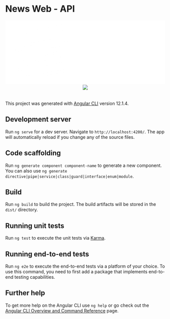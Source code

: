 # News Web - API
<div align="center">
  <img src="https://github.com/yashitanamdeo/newswebsite_api/blob/main/src/assets/newsweb.png" height="200px">
 
<img src="https://github.com/yashitanamdeo/newswebsite_api/blob/main/src/assets/NewsWeb.gif"/>
 </div>
<!-- ![NewsWeb](./src/assets/NewsWeb.gif) -->
<br>

This project was generated with [Angular CLI](https://github.com/angular/angular-cli) version 12.1.4.

## Development server

Run `ng serve` for a dev server. Navigate to `http://localhost:4200/`. The app will automatically reload if you change any of the source files.

## Code scaffolding

Run `ng generate component component-name` to generate a new component. You can also use `ng generate directive|pipe|service|class|guard|interface|enum|module`.

## Build

Run `ng build` to build the project. The build artifacts will be stored in the `dist/` directory.

## Running unit tests

Run `ng test` to execute the unit tests via [Karma](https://karma-runner.github.io).

## Running end-to-end tests

Run `ng e2e` to execute the end-to-end tests via a platform of your choice. To use this command, you need to first add a package that implements end-to-end testing capabilities.

## Further help

To get more help on the Angular CLI use `ng help` or go check out the [Angular CLI Overview and Command Reference](https://angular.io/cli) page.
